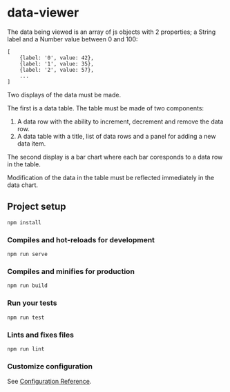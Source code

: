 # data-viewer

The data being viewed is an array of js objects with 2 properties; a String label and a Number value between 0 and 100:

```
[
    {label: '0', value: 42},
    {label: '1', value: 35},
    {label: '2', value: 57},
    ...
]
```

Two displays of the data must be made.

The first is a data table. The table must be made of two components:
1. A data row with the ability to increment, decrement and remove the data row.
2. A data table with a title, list of data rows and a panel for adding a new data item.

The second display is a bar chart where each bar coresponds to a data row in the table.

Modification of the data in the table must be reflected immediately in the data chart.


## Project setup
```
npm install
```

### Compiles and hot-reloads for development
```
npm run serve
```

### Compiles and minifies for production
```
npm run build
```

### Run your tests
```
npm run test
```

### Lints and fixes files
```
npm run lint
```

### Customize configuration
See [Configuration Reference](https://cli.vuejs.org/config/).
